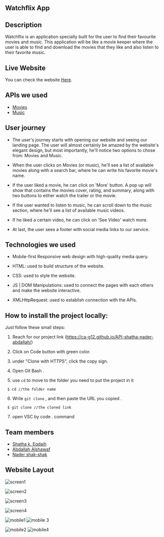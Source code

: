 ## Watchflix App

## Description

Watchflix is an application specially built for the user to find their favourite movies and music. This application will be like a movie keeper where the user is able to find and download the movies that they like and also listen to their favorite music.

## Live Website 
You can check the website [Here](https://ca-g12.github.io/API-shatha-nader-abdallah/).


## APIs we used
 - [Movies](https://yts.mx/api)
 - [Music](https://theaudiodb.com/)

## User journey
- The user's journey starts with opening our website and seeing our landing page. The user will almost certainly be amazed by the website's elegant design, but most importantly, he'll notice two options to chose from: Movies and Music. 

- When the user clicks on Movies (or music), he'll see a list of available movies along with a search bar, where he can write his favorite movie's name. 

- If the user liked a movie, he can click on 'More' button. A pop up will show that contains the movies cover, rating, and summary, along with two buttons to either watch the trailer or the movie. 

- If the user wanted to listen to music, he can scroll down to the music section, where he'll see a list of available music videos. 

- If he liked a certain video, he can click on 'See Video' watch more. 

- At last, the user sees a footer with social media links to our service.

## Technologies we used

- Mobile-first Responsive web design with high-quality media query.

- HTML: used to build structure of the website.

- CSS: used to style the website.

- JS | DOM Manipulations: used to connect the pages with each others and make the website interactive.

- XMLHttpRequest: used to establish connection with the APIs.

##  How to install the project locally:

Just follow these small steps:

1. Reach for our project link (https://ca-g12.github.io/API-shatha-nader-abdallah/)

2. Click on Code button with green color.

3. under "Clone with HTTPS", click the copy sign.

4. Open Git Bash .

5. use `cd` to move to the folder you need to put the project in it

```
 $ cd //the folder name
```
6. Write `git clone` , and then paste the URL you copied .
```
 $ git clone //the cloned link
```
7. open VSC by code . command 

##  Team members

- [Shatha k. Eqdaih](https://github.com/shathakh) 
- [Abdallah Alshawaf](https://github.com/abdallah-alshawaf)
- [Nader shak-shak](https://github.com/nadershakshak)
## Website Layout
![screen1](https://user-images.githubusercontent.com/77805478/182597109-0d3aad00-359f-431a-98f8-21142ff163bc.jpg)

![screen2](https://user-images.githubusercontent.com/77805478/182597178-ed350422-1b7c-4300-b5f6-acb01b3d3cbd.jpg)

![screen3](https://user-images.githubusercontent.com/77805478/182597236-b828c6d2-4c26-45ad-99b9-2b3e74a931e7.jpg)

![screen4](https://user-images.githubusercontent.com/77805478/182606670-71204fa4-0c10-41ef-85a7-6dab302bc67c.jpg)


![mobile1](https://user-images.githubusercontent.com/77805478/182597550-2bd10fd7-45f6-40d8-b330-00739122b295.jpg)  ![mobile 3](https://user-images.githubusercontent.com/77805478/182606753-8dd263bb-8120-4698-a1f1-ecc3e2a2d503.jpg)

![mobile2](https://user-images.githubusercontent.com/77805478/182607417-7e85e31f-ce5a-491a-9011-c4c82a373205.jpg)  ![mobile4](https://i.imgur.com/f7Bj6es.jpg)